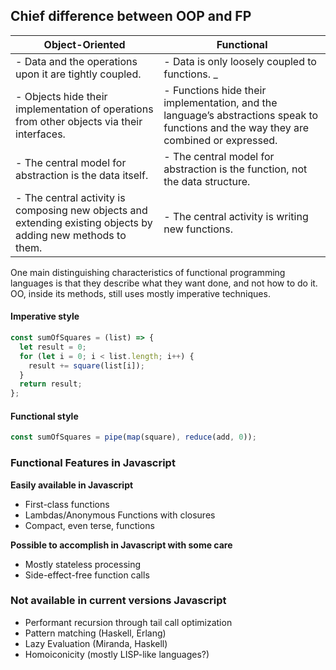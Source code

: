## Chief difference between OOP and FP

| Object-Oriented                                                                                               | Functional                                                                                                                            |
| ------------------------------------------------------------------------------------------------------------- | ------------------------------------------------------------------------------------------------------------------------------------- |
| - Data and the operations upon it are tightly coupled.                                                        | - Data is only loosely coupled to functions. \_                                                                                       |
| - Objects hide their implementation of operations from other objects via their interfaces.                    | - Functions hide their implementation, and the language’s abstractions speak to functions and the way they are combined or expressed. |
| - The central model for abstraction is the data itself.                                                       | - The central model for abstraction is the function, not the data structure.                                                          |
| - The central activity is composing new objects and extending existing objects by adding new methods to them. | - The central activity is writing new functions.                                                                                      |

One main distinguishing characteristics of functional programming languages is that they describe what they want done, and not how to do it. OO, inside its methods, still uses mostly imperative techniques.

#### Imperative style

```javascript
const sumOfSquares = (list) => {
  let result = 0;
  for (let i = 0; i < list.length; i++) {
    result += square(list[i]);
  }
  return result;
};
```

#### Functional style

```javascript
const sumOfSquares = pipe(map(square), reduce(add, 0));
```

### Functional Features in Javascript

**Easily available in Javascript**

- First-class functions
- Lambdas/Anonymous Functions with closures
- Compact, even terse, functions

**Possible to accomplish in Javascript with some care**

- Mostly stateless processing
- Side-effect-free function calls

### Not available in current versions Javascript

- Performant recursion through tail call optimization
- Pattern matching (Haskell, Erlang)
- Lazy Evaluation (Miranda, Haskell)
- Homoiconicity (mostly LISP-like languages?)
